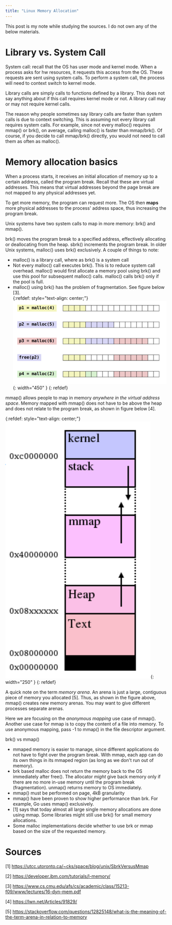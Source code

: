 ```yaml
---
title: "Linux Memory Allocation" 
---
```


This post is my note while studying the sources. I do not own any of the below materials.

# Library vs. System Call
System call: recall that the OS has user mode and kernel mode. When a process asks for hw resources, 
it requests this access from the OS. These requests are sent using system calls. To perform a system call,
the process will need to context switch to kernel mode.

Library calls are simply calls to functions defined by a library. This does not say anything about if this call
requires kernel mode or not. A library call may or may not require kernel calls.

The reason why people sometimes say library calls are faster than system calls is due to context switching. 
This is assuming not every library call requires system calls. For example, since not every malloc() requires
mmap() or brk(), on average, calling malloc() is faster than mmap/brk(). Of course, if you decide to call 
mmap/brk() directly, you would not need to call them as often as malloc(). 

# Memory allocation basics
When a process starts, it receives an initial allocation of memory up to a certain address, called the 
program break. Recall that these are virtual addresses. This means that virtual addresses beyond the page
break are not mapped to any physical addresses yet. 

To get more memory, the program can request more. The OS then **maps** more physical addresses to the
process' address space, thus increasing the program break. 

Unix systems have two system calls to map in more memory: brk() and mmap(). 

brk() moves the program break to a specified address, effectively allocating or deallocating from the heap. sbrk() 
increments the program break.
In older Unix systems, malloc() uses brk() exclusively. A couple of things to note:
- malloc() is a library call, where as brk() is a system call
- Not every malloc() call executes brk(). This is to reduce system call overhead. malloc() would first allocate a 
memory pool using brk() and use this pool for subsequent malloc() calls. malloc() calls brk() only if the pool is full. 
- malloc() using brk() has the problem of fragmentation. See figure below [3].  
{:refdef: style="text-align: center;"}
![](/assets/images/posts/mem_alloc/brk_frag.png){: width="450" }
{: refdef}

mmap() allows people to map in memory *anywhere in the virtual address space*. Memory mapped with mmap() does not have
to be above the heap and does not relate to the program break, as shown in figure below [4].

{:refdef: style="text-align: center;"}
![](/assets/images/posts/mem_alloc/mmap.png){: width="250" }
{: refdef}

A quick note on the term *memory arena*. An arena is just a large, contiguous piece of memory you allocated [5]. Thus, 
as shown in the figure above, mmap() creates new memory arenas. You may want to give different processes separate arenas.

Here we are focusing on the *anonymous mapping* use case of mmap(). Another use case for mmap is to copy the content
of a file into memory. To use anonymous mapping, pass -1 to mmap() in the file descriptor argument.

brk() vs mmap()
- mmaped memory is easier to manage, since different applications do not have to fight over the program break. With mmap,
each app can do its own things in its mmaped region (as long as we don't run out of memory). 
- brk based malloc does not return the memory back to the OS immediately after free(). The allocator *might* give back memory
only if there are no more in-use memory until the program break (fragmentation). unmap() returns memory to OS immediately.
- mmap() must be performed on page, 4kB granularity
- mmap() have been proven to show higher performance than brk. For example, Go uses mmap() exclusively.
- [1] says that today almost all large single memory allocations are done using mmap. Some libraries might still use brk()
for small memory allocations.
- Some malloc implementations decide whether to use brk or mmap based on the size of the requested memory. 

# Sources
[1] https://utcc.utoronto.ca/~cks/space/blog/unix/SbrkVersusMmap

[2] https://developer.ibm.com/tutorials/l-memory/

[3] https://www.cs.cmu.edu/afs/cs/academic/class/15213-f09/www/lectures/16-dyn-mem.pdf

[4] https://lwn.net/Articles/91829/

[5] https://stackoverflow.com/questions/12825148/what-is-the-meaning-of-the-term-arena-in-relation-to-memory

